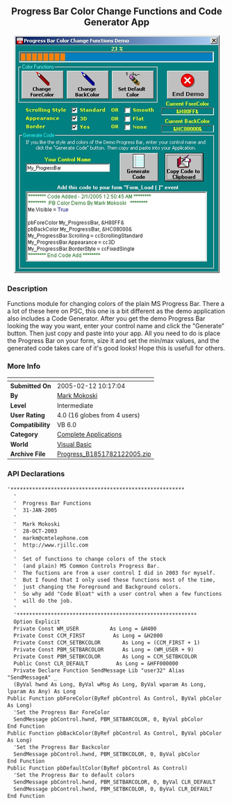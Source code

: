 ﻿<div align="center">

## Progress Bar Color Change Functions and Code Generator App

<img src="PIC200521052196736.jpg">
</div>

### Description

Functions module for changing colors of the plain MS Progress Bar. There a a lot of these here on PSC, this one is a bit different as the demo application also includes a Code Generator. After you get the demo Progress Bar looking the way you want, enter your control name and click the "Generate" button. Then just copy and paste into your app. All you need to do is place the Progress Bar on your form, size it and set the min/max values, and the generated code takes care of it's good looks! Hope this is usefull for others.
 
### More Info
 


<span>             |<span>
---                |---
**Submitted On**   |2005-02-12 10:17:04
**By**             |[Mark Mokoski](https://github.com/Planet-Source-Code/PSCIndex/blob/master/ByAuthor/mark-mokoski.md)
**Level**          |Intermediate
**User Rating**    |4.0 (16 globes from 4 users)
**Compatibility**  |VB 6\.0
**Category**       |[Complete Applications](https://github.com/Planet-Source-Code/PSCIndex/blob/master/ByCategory/complete-applications__1-27.md)
**World**          |[Visual Basic](https://github.com/Planet-Source-Code/PSCIndex/blob/master/ByWorld/visual-basic.md)
**Archive File**   |[Progress\_B1851782122005\.zip](https://github.com/Planet-Source-Code/mark-mokoski-progress-bar-color-change-functions-and-code-generator-app__1-58591/archive/master.zip)

### API Declarations

```
'********************************************************
  '
  '  Progress Bar Functions
  '  31-JAN-2005
  '
  '  Mark Mokoski
  '  28-OCT-2003
  '  markm@cmtelephone.com
  '  http://www.rjillc.com
  '
  '  Set of functions to change colors of the stock
  '  (and plain) MS Common Controls Progress Bar.
  '  The fuctions are from a user control I did in 2003 for myself.
  '  But I found that I only used these functions most of the time,
  '  just changing the Foreground and Background colors.
  '  So why add "Code Bloat" with a user control when a few functions
  '  will do the job.
  '
  '**********************************************************
  Option Explicit
  Private Const WM_USER          As Long = &H400
  Private Const CCM_FIRST         As Long = &H2000
  Private Const CCM_SETBKCOLOR       As Long = (CCM_FIRST + 1)
  Private Const PBM_SETBARCOLOR      As Long = (WM_USER + 9)
  Private Const PBM_SETBKCOLOR       As Long = CCM_SETBKCOLOR
  Public Const CLR_DEFAULT         As Long = &HFF000000
  Private Declare Function SendMessage Lib "user32" Alias "SendMessageA" _
  (ByVal hwnd As Long, ByVal wMsg As Long, ByVal wparam As Long, lparam As Any) As Long
Public Function pbForeColor(ByRef pbControl As Control, ByVal pbColor As Long)
  'Set the Progress Bar ForeColor
  SendMessage pbControl.hwnd, PBM_SETBARCOLOR, 0, ByVal pbColor
End Function
Public Function pbBackColor(ByRef pbControl As Control, ByVal pbColor As Long)
  'Set the Progress Bar Backcolor
  SendMessage pbControl.hwnd, PBM_SETBKCOLOR, 0, ByVal pbColor
End Function
Public Function pbDefaultColor(ByRef pbControl As Control)
  'Set the Progress Bar to default colors
  SendMessage pbControl.hwnd, PBM_SETBARCOLOR, 0, ByVal CLR_DEFAULT
  SendMessage pbControl.hwnd, PBM_SETBKCOLOR, 0, ByVal CLR_DEFAULT
End Function
```





